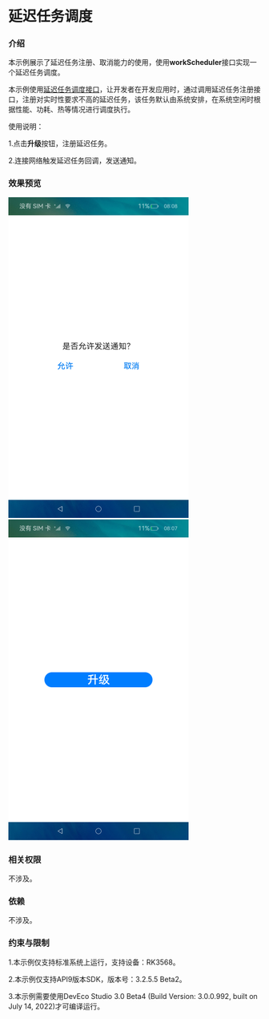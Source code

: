 # 延迟任务调度

### 介绍

本示例展示了延迟任务注册、取消能力的使用，使用**workScheduler**接口实现一个延迟任务调度。 

本示例使用[延迟任务调度接口](https://gitee.com/openharmony/docs/blob/master/zh-cn/application-dev/reference/apis/js-apis-workScheduler.md)，让开发者在开发应用时，通过调用延迟任务注册接口，注册对实时性要求不高的延迟任务，该任务默认由系统安排，在系统空闲时根据性能、功耗、热等情况进行调度执行。

使用说明：

1.点击**升级**按钮，注册延迟任务。

2.连接网络触发延迟任务回调，发送通知。

### 效果预览

![](./screenshots/device/notification.png) ![](./screenshots/device/index.png)

### 相关权限

不涉及。

### 依赖

不涉及。

### 约束与限制

1.本示例仅支持标准系统上运行，支持设备：RK3568。

2.本示例仅支持API9版本SDK，版本号：3.2.5.5 Beta2。

3.本示例需要使用DevEco Studio 3.0 Beta4 (Build Version: 3.0.0.992, built on July 14, 2022)才可编译运行。
